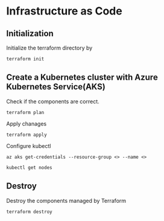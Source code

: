 # Infrastructure as Code


## Initialization

Initialize the terraform directory by

```
terraform init
```

## Create a Kubernetes cluster with Azure Kubernetes Service(AKS)

Check if the components are correct.  

```
terraform plan
```

Apply chanages

```
terraform apply
```

Configure kubectl
```
az aks get-credentials --resource-group <> --name <>
```

```
kubectl get nodes
```

## Destroy

Destroy the components managed by Terraform

```
terraform destroy
```
